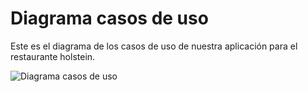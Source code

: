 
# Diagrama casos de uso

Este es el diagrama de los casos de uso de nuestra aplicación para el restaurante holstein.

![Diagrama casos de uso](images/Diagrama-clases_Holstein.png)
